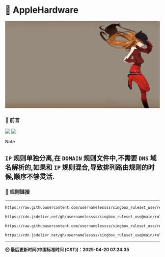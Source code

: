 
# 🧸 AppleHardware
![](https://raw.githubusercontent.com/usernamelessss/picture-bed/main/images/202504042256831.jpg)
### 📣 前言
![](https://shields.io/badge/-移除重复规则-ff69b4) ![](https://shields.io/badge/-IP&nbsp;规则单独存放不与&nbsp;DOMAIN&nbsp;等混合-green)
> [!NOTE]
**`IP` 规则单独分离,在 `DOMAIN` 规则文件中,不需要 `DNS` 域名解析的,如果和 `IP` 规则混合,导致排列路由规则的时候,顺序不够灵活.**
---

###  🔗 规则链接
---

```url
https://raw.githubusercontent.com/usernamelessss/singbox_ruleset_use/refs/heads/main/rule/AppleHardware/AppleHardware_No_IP.json
```

```url
https://cdn.jsdelivr.net/gh/usernamelessss/singbox_ruleset_use@main/rule/AppleHardware/AppleHardware_No_IP.json
```

```url
https://raw.githubusercontent.com/usernamelessss/singbox_ruleset_use/refs/heads/main/rule/AppleHardware/AppleHardware_No_IP.srs
```

```url
https://cdn.jsdelivr.net/gh/usernamelessss/singbox_ruleset_use@main/rule/AppleHardware/AppleHardware_No_IP.srs
```

---
**⏲️ 最后更新时间(中国标准时间 (CST))：2025-04-20 07:24:35**